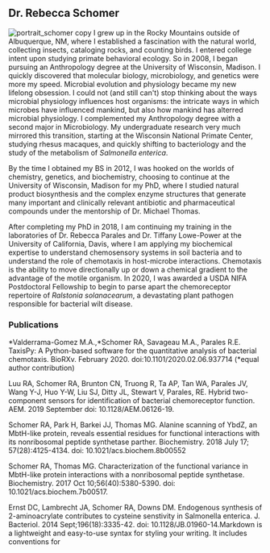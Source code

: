 ## Dr. Rebecca Schomer
![portrait_schomer copy](https://user-images.githubusercontent.com/65979879/146098061-fa86c970-23af-407d-ae17-97dfd1c71748.jpg)
I grew up in the Rocky Mountains outside of Albuquerque, NM, where I established a fascination with the natural world, collecting insects, cataloging rocks, and counting birds. I entered college intent upon studying primate behavioral ecology. So in 2008, I began pursuing an Anthropology degree at the University of Wisconsin, Madison. I quickly discovered that molecular biology, microbiology, and genetics were more my speed. Microbial evolution and physiology became my new lifelong obsession. I could not (and still can't) stop thinking about the ways microbial physiology influences host organisms: the intricate ways in which microbes have influenced mankind, but also how mankind has alterred microbial physiology. I complemented my Anthropology degree with a second major in Microbiology. My undergraduate research very much mirrored this transition, starting at the Wisconsin National Primate Center, studying rhesus macaques, and quickly shifting to bacteriology and the study of the metabolism of _Salmonella enterica_. 

By the time I obtained my BS in 2012, I was hooked on the worlds of chemistry, genetics, and biochemistry, choosing to continue at the University of Wisconsin, Madison for my PhD, where I studied natural product biosynthesis and the complex enzyme structures that generate many important and clinically relevant antibiotic and pharmaceutical compounds under the mentorship of Dr. Michael Thomas. 

After completing my PhD in 2018, I am continuing my training in the laboratories of Dr. Rebecca Parales and Dr. Tiffany Lowe-Power at the University of California, Davis, where I am applying my biochemical expertise to understand chemosensory systems in soil bacteria and to understand the role of chemotaxis in host-microbe interactions. Chemotaxis is the ability to move directionally up or down a chemical gradient to the advantage of the motile organism. In 2020, I was awarded a USDA NIFA Postdoctoral Fellowship to begin to parse apart the chemoreceptor repertoire of _Ralstonia solanacearum_, a devastating plant pathogen responsible for bacterial wilt disease.


### Publications

*Valderrama-Gomez M.A.,*Schomer RA, Savageau M.A., Parales R.E. TaxisPy: A Python-based software for the quantitative analysis of bacterial chemotaxis. BioRXv. February 2020. doi:10.1101/2020.02.06.937714 (*equal author contribution)

Luu RA, Schomer RA, Brunton CN, Truong R, Ta AP, Tan WA, Parales JV, Wang Y-J, Huo Y-W, Liu SJ, Ditty JL, Stewart V, Parales, RE. Hybrid two-component sensors for identification of bacterial chemoreceptor function. AEM. 2019 September doi: 10.1128/AEM.06126-19.

Schomer RA, Park H, Barkei JJ, Thomas MG. Alanine scanning of YbdZ, an MbtH-like protein, reveals essential residues for functional interactions with its nonribosomal peptide synthetase parther. Biochemistry. 2018 July 17; 57(28):4125-4134. doi: 10.1021/acs.biochem.8b00552  

Schomer RA, Thomas MG. Characterization of the functional variance in MbtH-like protein interactions with a nonribosomal peptide synthetase. Biochemistry. 2017 Oct 10;56(40):5380-5390. doi: 10.1021/acs.biochem.7b00517.

Ernst DC, Lambrecht JA, Schomer RA, Downs DM. Endogenous synthesis of 2-aminoacrylate contributes to cysteine senstivity in Salmonella enterica. J. Bacteriol. 2014 Sept;196(18):3335-42. doi: 10.1128/JB.01960-14.Markdown is a lightweight and easy-to-use syntax for styling your writing. It includes conventions for

